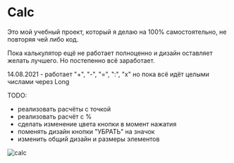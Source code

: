 # Calc

Это мой учебный проект, который я делаю на 100% самостоятельно, не повторяя чей либо код.


Пока калькулятор ещё не работает полноценно и дизайн оставляет желать лучшего. Но постепенно всё заработает.

14.08.2021 - работает "+", "-", "=", ":", "х"
но пока всё идёт целыми числами через Long

TODO:
- реализовать расчёты с точкой
- реализовать расчёт с %
- сделать изменение цвета кнопки в момент нажатия
- поменять дизайн кнопки "УБРАТЬ" на значок
- изменить общий дизайн и размеры элементов

![calc](https://user-images.githubusercontent.com/59067552/129444425-827c99d6-89f0-4e00-ac6e-236214ce183b.png)
